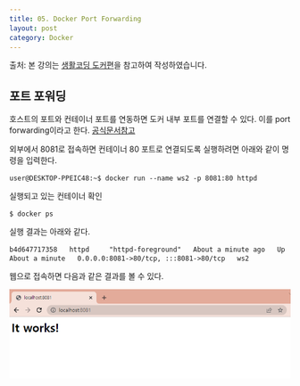 ```yaml
---
title: 05. Docker Port Forwarding
layout: post
category: Docker
---
```


출처: 본 강의는 [생활코딩 도커편](http://opentutorials.org/course/128/8657/)을 참고하여 작성하였습니다. 



## 포트 포워딩



호스트의 포트와 컨테이너 포트를 연동하면 도커 내부 포트를 연결할 수 있다.  이를 port forwarding이라고 한다. [공식문서참고](https://docs.docker.com/engine/reference/commandline/run/#publish)

외부에서 8081로 접속하면 컨테이너 80 포트로 연결되도록 실행하려면 아래와 같이 명령을 입력한다. 

```shell
user@DESKTOP-PPEIC48:~$ docker run --name ws2 -p 8081:80 httpd
```



실행되고 있는 컨테이너 확인

```shell
$ docker ps
```

실행 결과는 아래와 같다. 

```shell
b4d647717358   httpd     "httpd-foreground"   About a minute ago   Up About a minute   0.0.0.0:8081->80/tcp, :::8081->80/tcp   ws2
```

웹으로 접속하면 다음과 같은 결과를 볼 수 있다. 

![image-20230226184144910](\public\img\image-20230226184144910.png)
